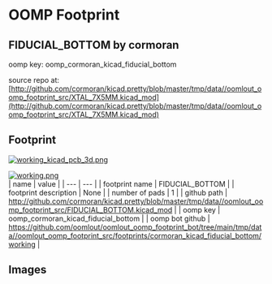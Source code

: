 # OOMP Footprint  
## FIDUCIAL_BOTTOM  by cormoran  
  
oomp key: oomp_cormoran_kicad_fiducial_bottom  
  
source repo at: [http://github.com/cormoran/kicad.pretty/blob/master/tmp/data//oomlout_oomp_footprint_src/XTAL_7X5MM.kicad_mod](http://github.com/cormoran/kicad.pretty/blob/master/tmp/data//oomlout_oomp_footprint_src/XTAL_7X5MM.kicad_mod)  
## Footprint  
  
[![working_kicad_pcb_3d.png](working_kicad_pcb_3d_600.png)](working_kicad_pcb_3d.png)  
  
[![working.png](working_600.png)](working.png)  
| name | value | 
| --- | --- | 
| footprint name | FIDUCIAL_BOTTOM | 
| footprint description | None | 
| number of pads | 1 | 
| github path | http://github.com/cormoran/kicad.pretty/blob/master/tmp/data//oomlout_oomp_footprint_src/FIDUCIAL_BOTTOM.kicad_mod | 
| oomp key | oomp_cormoran_kicad_fiducial_bottom | 
| oomp bot github | https://github.com/oomlout/oomlout_oomp_footprint_bot/tree/main/tmp/data//oomlout_oomp_footprint_src/footprints/cormoran_kicad_fiducial_bottom/working | 
## Images  
